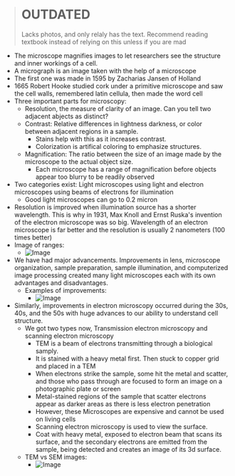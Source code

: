> # OUTDATED
> Lacks photos, and only relaly has the text. Recommend reading textbook instead of relying on this unless if you are mad


- The microscope magnifies images to let researchers see the structure and inner workings of a cell.
- A micrograph is an image taken with the help of a microscope
- The first one was made in 1595 by Zacharias Jansen of Holland
- 1665 Robert Hooke studied cork under a primitive microscope and saw the cell walls, remembered latin cellula, then made the word cell
- Three important parts for microscopy:
	- Resolution, the measure of clarity of an image. Can you tell two adjacent abjects as distinct? 
	- Contrast: Relative differences in lightness darkness, or color between adjacent regions in a sample. 
		- Stains help with this as it increases contrast.
		- Colorization is artifical coloring to emphasize structures.
	- Magnification: The ratio between the size of an image made by the microscope to the actual object size. 
		- Each microscope has a range of magnification before objects appear too blurry to be readily observed
- Two categories exist: Light microscopes using light and electron microscopes using beams of electrons for illumination
	- Good light microscopes can go to 0.2 micron
- Resolution is improved when illumination source has a shorter wavelength. This is why in 1931, Max Knoll and Ernst Ruska's invention of the electron microscope was so big. Wavelength of an electron microscope is far better and the resolution is usually 2 nanometers (100 times better)
- Image of ranges:
	- ![Image](https://media.discordapp.net/attachments/843030130338693130/1189769571998121994/rn_image_picker_lib_temp_5485594b-8179-42d5-8a56-688e2bd21a64.jpg?ex=659f5e42&is=658ce942&hm=fd858069777fa2ea479d559da91d0540c0ab56e00bf70b760a81db637a7f324d&=&format=webp&width=936&height=702)
- We have had major advancements. Improvements in lens, microscope organization, sample preparation, sample illumination, and computerized image processing created many light microscopes each with its own advantages and disadvantages.
	- Examples of improvements:
		- ![Image](https://media.discordapp.net/attachments/843030130338693130/1189771773709922436/rn_image_picker_lib_temp_24ce57a0-5573-463f-a784-59f1b21d017f.jpg?ex=659f604f&is=658ceb4f&hm=c5b8b12f2cfa3a088551e3b8dbfced248c843e9cc6b37783bc7002a795485fab&=&format=webp&width=526&height=702)
- Similarly, improvements in electron microscopy occurred during the 30s, 40s, and the 50s with huge advances to our ability to understand cell structure.
	- We got two types now, Transmission electron microscopy and scanning electron microscopy
		- TEM is a beam of electrons transmitting through a biological samply.
		- It is stained with a heavy metal first. Then stuck to copper grid and placed in a TEM
		- When electrons strike the sample, some hit the metal and scatter, and those who pass through are focused to form an image on a photographic plate or screen
		- Metal-stained regions of the sample that scatter electrons appear as darker areas as there is less electron penetration
		- However, these Microscopes are expensive and cannot be used on living cells
		- Scanning electron microscopy is used to view the surface.
		- Coat with heavy metal, exposed to electron beam that scans its surface, and the secondary electrons are emitted from the sample, being detected and creates an image of its 3d surface.
	- TEM vs SEM images:
		- ![Image](https://media.discordapp.net/attachments/843030130338693130/1189771584995602645/rn_image_picker_lib_temp_49d3446f-f29d-4848-93ec-4eb5af852ef0.jpg?ex=659f6022&is=658ceb22&hm=8c1742efbd9475d5e772463c095e4f0b585b5c79f8a0630b553d674c28f6ad9b&=&format=webp&width=936&height=702)
